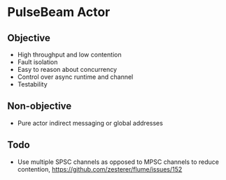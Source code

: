 # PulseBeam Actor

## Objective

* High throughput and low contention
* Fault isolation
* Easy to reason about concurrency
* Control over async runtime and channel
* Testability


## Non-objective

* Pure actor indirect messaging or global addresses

## Todo

* Use multiple SPSC channels as opposed to MPSC channels to reduce contention, https://github.com/zesterer/flume/issues/152
